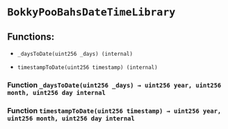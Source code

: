 # `BokkyPooBahsDateTimeLibrary`

## Functions:

- `_daysToDate(uint256 _days) (internal)`

- `timestampToDate(uint256 timestamp) (internal)`

### Function `_daysToDate(uint256 _days) → uint256 year, uint256 month, uint256 day internal`

### Function `timestampToDate(uint256 timestamp) → uint256 year, uint256 month, uint256 day internal`
